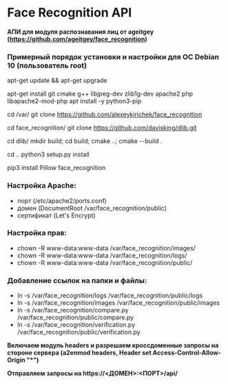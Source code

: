 # Face Recognition API

__АПИ для модуля распознавания лиц от ageitgey (https://github.com/ageitgey/face_recognition)__


### Примерный порядок установки и настройки для ОС Debian 10 (пользователь root)

apt-get update && apt-get upgrade

apt-get install git cmake g++ libjpeg-dev zlib1g-dev apache2 php libapache2-mod-php
apt install -y python3-pip

cd /var/
git clone https://github.com/alexeykirichek/face_recognition

cd face_recognition/
git clone https://github.com/davisking/dlib.git

cd dlib/
mkdir build; cd build; cmake ..; cmake --build .

cd ..
python3 setup.py install

pip3 install Pillow face_recognition

### Настройка Apache:
- порт (/etc/apache2/ports.conf)
- домен (DocumentRoot /var/face_recognition/public)
- сертификат (Let's Encrypt)

### Настройка прав:
- chown -R www-data:www-data /var/face_recognition/images/
- chown -R www-data:www-data /var/face_recognition/logs/
- chown -R www-data:www-data /var/face_recognition/public/

### Добавление ссылок на папки и файлы:
- ln -s /var/face_recognition/logs /var/face_recognition/public/logs
- ln -s /var/face_recognition/images /var/face_recognition/public/images
- ln -s /var/face_recognition/compare.py /var/face_recognition/public/compare.py
- ln -s /var/face_recognition/verification.py /var/face_recognition/public/verification.py

__Включаем модуль headers и разрешаем кроссдоменные запросы на стороне сервера (a2enmod headers, Header set Access-Control-Allow-Origin "*")__

__Отправляем запросы на https://<ДОМЕН>:<ПОРТ>/api/__
